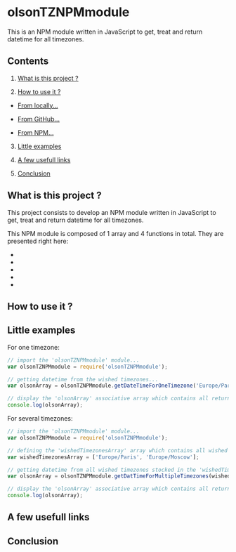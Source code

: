 # olsonTZNPMmodule

This is an NPM module written in JavaScript to get, treat and return datetime for all timezones.

## Contents

1. [What is this project ?](#what_is_this_project)

2. [How to use it ?](#how_to_use_it)

  * [From locally...]()
  
  * [From GitHub...]()
  
  * [From NPM...]()

3. [Little examples](#little_examples)

4. [A few usefull links](#a_few_links)

5. [Conclusion](#conclusion)

<a name="what_is_this_project"></a>
## What is this project ?

This project consists to develop an NPM module written in JavaScript to get, treat and return datetime for all timezones.

This NPM module is composed of 1 array and 4 functions in total. They are presented right here:

*

*

*

*

*

<a name="how_to_use_it"></a>
## How to use it ?

<a name="little_examples"></a>
## Little examples

For one timezone:

```js
// import the 'olsonTZNPMmodule' module...
var olsonTZNPMmodule = require('olsonTZNPMmodule');

// getting datetime from the wished timezones...
var olsonArray = olsonTZNPMmodule.getDateTimeForOneTimezone('Europe/Paris');

// display the 'olsonArray' associative array which contains all returning timezones as key and they current datetime as values...
console.log(olsonArray);
```

For several timezones:

```js
// import the 'olsonTZNPMmodule' module...
var olsonTZNPMmodule = require('olsonTZNPMmodule');

// defining the 'wishedTimezonesArray' array which contains all wished timezones we want their current datetime...
var wishedTimezonesArray = ['Europe/Paris', 'Europe/Moscow'];

// getting datetime from all wished timezones stocked in the 'wishedTimezonesArray' array...
var olsonArray = olsonTZNPMmodule.getDatTimeForMultipleTimezones(wishedTimezonesArray);

// display the 'olsonArray' associative array which contains all returning timezones as key and they current datetime as values...
console.log(olsonArray);
```

<a name="a_few_links"></a>
## A few usefull links

<a name="conclusion"></a>
## Conclusion
